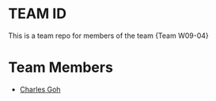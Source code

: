 # TEAM ID
This is a team repo for members of the team {Team W09-04}

# Team Members
* [Charles Goh](members/charlesGoh.d)
